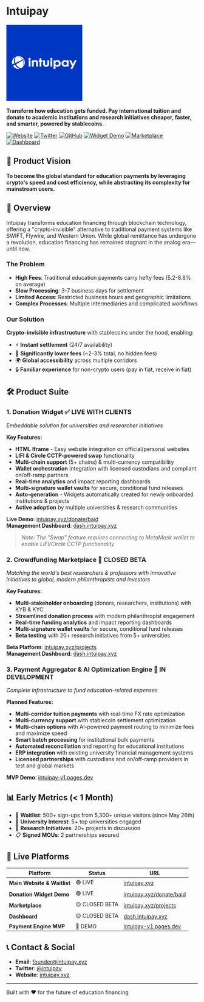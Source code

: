 # Intuipay

<img src="./images/intuipay-blue.png" alt="logo" width="200" height="200">

**Transform how education gets funded. Pay international tuition and donate to academic institutions and research initiatives cheaper, faster, and smarter, powered by stablecoins.**

[![Website](https://img.shields.io/badge/Website-intuipay.xyz-blue)](https://intuipay.xyz/)
[![Twitter](https://img.shields.io/badge/Twitter-@intuipay-1DA1F2)](https://x.com/intuipay)
[![GitHub](https://img.shields.io/badge/GitHub-intuipay--v2-black)](https://github.com/intuipay/intuipay-v2)
[![Widget Demo](https://img.shields.io/badge/Widget-Live%20Demo-green)](https://intuipay.xyz/donate/baid)
[![Marketplace](https://img.shields.io/badge/Marketplace-Closed%20Beta-orange)](https://intuipay.xyz/projects)
[![Dashboard](https://img.shields.io/badge/Dashboard-Closed%20Beta-red)](https://dash.intuipay.xyz/)

## 🎯 Product Vision

**To become the global standard for education payments by leveraging crypto's speed and cost efficiency, while abstracting its complexity for mainstream users.**

## 🚀 Overview

Intuipay transforms education financing through blockchain technology, offering a "crypto-invisible" alternative to traditional payment systems like SWIFT, Flywire, and Western Union. While global remittance has undergone a revolution, education financing has remained stagnant in the analog era—until now.

### The Problem
- **High Fees**: Traditional education payments carry hefty fees (5.2-8.8% on average)
- **Slow Processing**: 3-7 business days for settlement
- **Limited Access**: Restricted business hours and geographic limitations
- **Complex Processes**: Multiple intermediaries and complicated workflows

### Our Solution
**Crypto-invisible infrastructure** with stablecoins under the hood, enabling:
- ⚡ **Instant settlement** (24/7 availability)
- 💸 **Significantly lower fees** (~2-3% total, no hidden fees)
- 🌍 **Global accessibility** across multiple corridors
- 🔒 **Familiar experience** for non-crypto users (pay in fiat, receive in fiat)

## 🛠️ Product Suite

### 1. Donation Widget ✅ **LIVE WITH CLIENTS**
*Embeddable solution for universities and researcher initiatives*

**Key Features:**
- **HTML Iframe** - Easy website integration on official/personal websites
- **LIFI & Circle CCTP-powered swap** functionality
- **Multi-chain support** (5+ chains) & multi-currency compatibility
- **Wallet orchestration** integration with licensed custodians and compliant on/off-ramp partners
- **Real-time analytics** and impact reporting dashboards
- **Multi-signature wallet vaults** for secure, conditional fund releases
- **Auto-generation** - Widgets automatically created for newly onboarded institutions & projects
- **Active adoption** by multiple universities & research communities

**Live Demo**: [intuipay.xyz/donate/baid](https://intuipay.xyz/donate/baid)  
**Management Dashboard**: [dash.intuipay.xyz](https://dash.intuipay.xyz/)

> *Note: The "Swap" feature requires connecting to MetaMask wallet to enable LIFI/Circle CCTP functionality*

### 2. Crowdfunding Marketplace 🧪 **CLOSED BETA**
*Matching the world's best researchers & professors with innovative initiatives to global, modern philanthropists and investors*

**Key Features:**
- **Multi-stakeholder onboarding** (donors, researchers, institutions) with KYB & KYC
- **Streamlined donation process** with modern philanthropist engagement
- **Real-time funding analytics** and impact reporting dashboards
- **Multi-signature wallet vaults** for secure, conditional fund releases
- **Beta testing** with 20+ research initiatives from 5+ universities

**Beta Platform**: [intuipay.xyz/projects](https://intuipay.xyz/projects)  
**Management Dashboard**: [dash.intuipay.xyz](https://dash.intuipay.xyz/)

### 3. Payment Aggregator & AI Optimization Engine 🚧 **IN DEVELOPMENT**
*Complete infrastructure to fund education-related expenses*

**Planned Features:**
- **Multi-corridor tuition payments** with real-time FX rate optimization
- **Multi-currency support** with stablecoin settlement optimization
- **Multi-chain options** with AI-powered payment routing to minimize fees and maximize speed
- **Smart batch processing** for institutional bulk payments
- **Automated reconciliation** and reporting for educational institutions
- **ERP integration** with existing university financial management systems
- **Licensed partnerships** with custodians and on/off-ramp providers in test and global markets

**MVP Demo**: [intuipay-v1.pages.dev](https://intuipay-v1.pages.dev)

## 📊 Early Metrics (< 1 Month)

- 📧 **Waitlist**: 500+ sign-ups from 5,300+ unique visitors (since May 26th)
- 🏫 **University Interest**: 5+ top universities engaged
- 🔬 **Research Initiatives**: 20+ projects in discussion
- 📋 **Signed MOUs**: 2 partnerships secured

## 🔗 Live Platforms

| Platform | Status | URL |
|----------|--------|-----|
| **Main Website & Waitlist** | 🟢 LIVE | [intuipay.xyz](https://intuipay.xyz/) |
| **Donation Widget Demo** | 🟢 LIVE | [intuipay.xyz/donate/baid](https://intuipay.xyz/donate/baid) |
| **Marketplace** | 🟡 CLOSED BETA | [intuipay.xyz/projects](https://intuipay.xyz/projects) |
| **Dashboard** | 🟡 CLOSED BETA | [dash.intuipay.xyz](https://dash.intuipay.xyz/) |
| **Payment Engine MVP** | 🔵 DEMO | [intuipay-v1.pages.dev](https://intuipay-v1.pages.dev) |

## 📞 Contact & Social

- **Email**: [founder@intuipay.xyz](mailto:founder@intuipay.xyz)
- **Twitter**: [@intuipay](https://x.com/intuipay)
- **Website**: [intuipay.xyz](https://intuipay.xyz)
  
---

Built with ❤️ for the future of education financing

